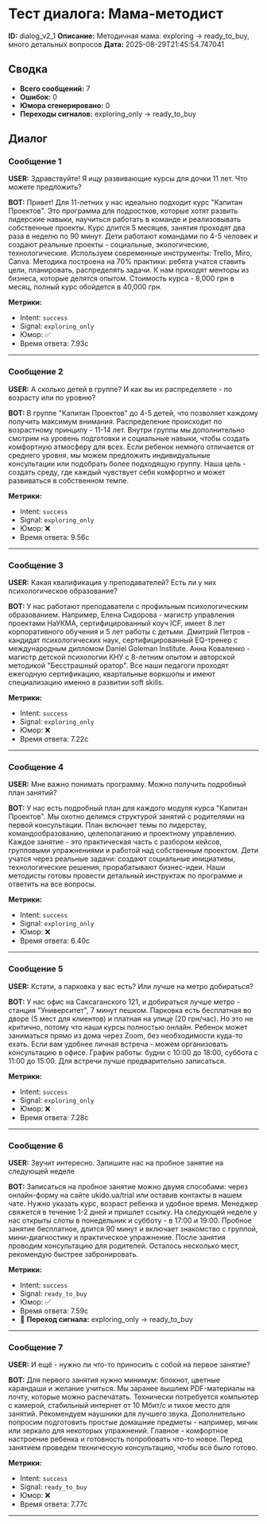 # Тест диалога: Мама-методист

**ID:** dialog_v2_1
**Описание:** Методичная мама: exploring → ready_to_buy, много детальных вопросов
**Дата:** 2025-08-29T21:45:54.747041

## Сводка

- **Всего сообщений:** 7
- **Ошибок:** 0
- **Юмора сгенерировано:** 0
- **Переходы сигналов:** exploring_only → ready_to_buy

## Диалог

### Сообщение 1

**USER:** Здравствуйте! Я ищу развивающие курсы для дочки 11 лет. Что можете предложить?

**BOT:** Привет! Для 11-летних у нас идеально подходит курс "Капитан Проектов". Это программа для подростков, которые хотят развить лидерские навыки, научиться работать в команде и реализовывать собственные проекты. Курс длится 5 месяцев, занятия проходят два раза в неделю по 90 минут. Дети работают командами по 4-5 человек и создают реальные проекты - социальные, экологические, технологические. Используем современные инструменты: Trello, Miro, Canva. Методика построена на 70% практики: ребята учатся ставить цели, планировать, распределять задачи. К нам приходят менторы из бизнеса, которые делятся опытом. Стоимость курса - 8,000 грн в месяц, полный курс обойдется в 40,000 грн.

**Метрики:**
- Intent: `success`
- Signal: `exploring_only`
- Юмор: ✅
- Время ответа: 7.93с

---

### Сообщение 2

**USER:** А сколько детей в группе? И как вы их распределяете - по возрасту или по уровню?

**BOT:** В группе "Капитан Проектов" до 4-5 детей, что позволяет каждому получить максимум внимания. Распределение происходит по возрастному принципу - 11-14 лет. Внутри группы мы дополнительно смотрим на уровень подготовки и социальные навыки, чтобы создать комфортную атмосферу для всех. Если ребенок немного отличается от среднего уровня, мы можем предложить индивидуальные консультации или подобрать более подходящую группу. Наша цель - создать среду, где каждый чувствует себя комфортно и может развиваться в собственном темпе.

**Метрики:**
- Intent: `success`
- Signal: `exploring_only`
- Юмор: ❌
- Время ответа: 9.56с

---

### Сообщение 3

**USER:** Какая квалификация у преподавателей? Есть ли у них психологическое образование?

**BOT:** У нас работают преподаватели с профильным психологическим образованием. Например, Елена Сидорова - магистр управления проектами НаУКМА, сертифицированный коуч ICF, имеет 8 лет корпоративного обучения и 5 лет работы с детьми. Дмитрий Петров - кандидат психологических наук, сертифицированный EQ-тренер с международным дипломом Daniel Goleman Institute. Анна Коваленко - магистр детской психологии КНУ с 8-летним опытом и авторской методикой "Бесстрашный оратор". Все наши педагоги проходят ежегодную сертификацию, квартальные воркшопы и имеют специализацию именно в развитии soft skills.

**Метрики:**
- Intent: `success`
- Signal: `exploring_only`
- Юмор: ❌
- Время ответа: 7.22с

---

### Сообщение 4

**USER:** Мне важно понимать программу. Можно получить подробный план занятий?

**BOT:** У нас есть подробный план для каждого модуля курса "Капитан Проектов". Мы охотно делимся структурой занятий с родителями на первой консультации. План включает темы по лидерству, командообразованию, целеполаганию и проектному управлению. Каждое занятие - это практическая часть с разбором кейсов, групповыми упражнениями и работой над собственным проектом. Дети учатся через реальные задачи: создают социальные инициативы, технологические решения, прорабатывают бизнес-идеи. Наши методисты готовы провести детальный инструктаж по программе и ответить на все вопросы.

**Метрики:**
- Intent: `success`
- Signal: `exploring_only`
- Юмор: ❌
- Время ответа: 6.40с

---

### Сообщение 5

**USER:** Кстати, а парковка у вас есть? Или лучше на метро добираться?

**BOT:** У нас офис на Саксаганского 121, и добираться лучше метро - станция "Университет", 7 минут пешком. Парковка есть бесплатная во дворе (5 мест для клиентов) и платная на улице (20 грн/час). Но это не критично, потому что наши курсы полностью онлайн. Ребенок может заниматься прямо из дома через Zoom, без необходимости куда-то ехать. Если вам удобнее личная встреча - можем организовать консультацию в офисе. График работы: будни с 10:00 до 18:00, суббота с 11:00 до 15:00. Для встречи лучше предварительно записаться.

**Метрики:**
- Intent: `success`
- Signal: `exploring_only`
- Юмор: ❌
- Время ответа: 7.28с

---

### Сообщение 6

**USER:** Звучит интересно. Запишите нас на пробное занятие на следующей неделе

**BOT:** Записаться на пробное занятие можно двумя способами: через онлайн-форму на сайте ukido.ua/trial или оставив контакты в нашем чате. Нужно указать курс, возраст ребенка и удобное время. Менеджер свяжется в течение 1-2 дней и пришлет ссылку. На следующей неделе у нас открыты слоты в понедельник и субботу - в 17:00 и 19:00. Пробное занятие бесплатное, длится 90 минут и включает знакомство с группой, мини-диагностику и практическое упражнение. После занятия проводим консультацию для родителей. Осталось несколько мест, рекомендую быстрее забронировать.
<!-- [CTA_READY] -->

**Метрики:**
- Intent: `success`
- Signal: `ready_to_buy`
- Юмор: ✅
- Время ответа: 7.59с
- 🔄 **Переход сигнала:** exploring_only → ready_to_buy

---

### Сообщение 7

**USER:** И ещё - нужно ли что-то приносить с собой на первое занятие?

**BOT:** Для первого занятия нужно минимум: блокнот, цветные карандаши и желание учиться. Мы заранее вышлем PDF-материалы на почту, которые можно распечатать. Технически потребуется компьютер с камерой, стабильный интернет от 10 Мбит/с и тихое место для занятий. Рекомендуем наушники для лучшего звука. Дополнительно попросим подготовить простые домашние предметы - например, мячик или зеркало для некоторых упражнений. Главное - комфортное настроение ребенка и готовность попробовать что-то новое. Перед занятием проведем техническую консультацию, чтобы всё было готово.

**Метрики:**
- Intent: `success`
- Signal: `ready_to_buy`
- Юмор: ❌
- Время ответа: 7.77с

---

